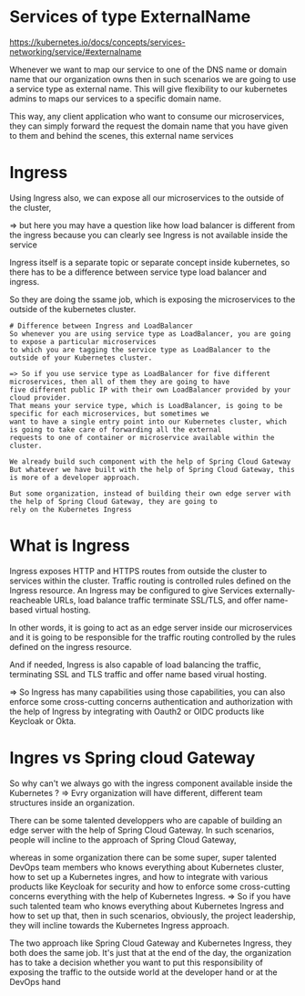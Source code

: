 # Services of type ExternalName
https://kubernetes.io/docs/concepts/services-networking/service/#externalname

Whenever we want to map our service to one of the DNS name or domain name that our organization owns then in such scenarios
we are going to use a service type as external name.
This will give flexibility to our kubernetes admins to maps our services to a specific domain name.

This way, any client application who want to consume our microservices, they can simply forward the request the domain
name that you have given to them and behind the scenes, this external name services 

# Ingress
Using Ingress also, we can expose all our microservices to the outside of the cluster, 

=> but here you may have a question
like how load balancer is different from the ingress because you can clearly see Ingress is not available inside the service

Ingress itself is a separate topic or separate concept inside kubernetes, so there has to be a difference between service type 
load balancer and ingress.

So they are doing the ssame job, which is exposing the microservices to the outside of the kubernetes cluster.

    # Difference between Ingress and LoadBalancer
    So whenever you are using service type as LoadBalancer, you are going to expose a particular microservices 
    to which you are tagging the service type as LoadBalancer to the outside of your Kubernetes cluster.
    
    => So if you use service type as LoadBalancer for five different microservices, then all of them they are going to have 
    five different public IP with their own LoadBalancer provided by your cloud provider. 
    That means your service type, which is LoadBalancer, is going to be specific for each microservices, but sometimes we 
    want to have a single entry point into our Kubernetes cluster, which is going to take care of forwarding all the external 
    requests to one of container or microservice available within the cluster.
    
    We already build such component with the help of Spring Cloud Gateway 
    But whatever we have built with the help of Spring Cloud Gateway, this is more of a developer approach.
    
    But some organization, instead of building their own edge server with the help of Spring Cloud Gateway, they are going to
    rely on the Kubernetes Ingress

# What is Ingress
Ingress exposes HTTP and HTTPS routes from outside the cluster to services within the cluster. Traffic routing is controlled 
rules defined on the Ingress resource. An Ingress may be configured to give Services externally-reacheable URLs, load balance
traffic terminate SSL/TLS, and offer name-based virtual hosting.

In other words, it is going to act as an edge server inside our microservices and it is going to be responsible for the 
traffic routing controlled by the rules defined on the ingress resource.

And if needed, Ingress is also capable of load balancing the traffic, terminating SSL and TLS traffic and offer name based virual hosting.


=> So Ingress has many capabilities using those capabilities, you can also enforce some cross-cutting concerns authentication 
and authorization with the help of Ingress by integrating with Oauth2 or OIDC products like Keycloak or Okta.

# Ingres vs Spring cloud Gateway
So why can't we always go with the ingress component available inside the Kubernetes ?
=> Evry organization will have different, different team structures inside an organization.

There can be some talented developpers who are capable of building an edge server with the help of Spring Cloud Gateway. 
In such scenarios, people will incline to the approach of Spring Cloud Gateway, 

whereas in some organization there can be some super, super talented DevOps team members who knows everything about Kubernetes cluster,
how to set up a Kubernetes ingres, and how to integrate with various products like Keycloak for security and how to enforce some cross-cutting
concerns everything with the help of Kubernetes Ingress.
=> So if you have such talented team who knows everything about Kubernetes Ingress and how to set up that, then in such scenarios, 
obviously, the project leadership, they will incline towards the Kubernetes Ingress approach. 

The two approach like Spring Cloud Gateway and Kubernetes Ingress, they both does the same job.
It's just that at the end of the day, the organization has to take a decision whether you want to put this responsibility of exposing the traffic to the 
outside world at the developer hand or at the DevOps hand